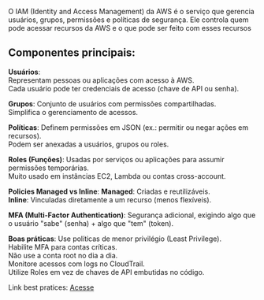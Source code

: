 O IAM (Identity and Access Management) da AWS é o serviço que gerencia usuários, grupos, permissões e políticas de segurança. Ele controla quem pode acessar recursos da AWS e o que pode ser feito com esses recursos<br/>

## Componentes principais:
**Usuários**:   
Representam pessoas ou aplicações com acesso à AWS.<br/>
Cada usuário pode ter credenciais de acesso (chave de API ou senha).<br/>

**Grupos**:
Conjunto de usuários com permissões compartilhadas.<br/>
Simplifica o gerenciamento de acessos.<br/>

**Políticas**:
Definem permissões em JSON (ex.: permitir ou negar ações em recursos).<br/>
Podem ser anexadas a usuários, grupos ou roles.<br/>

**Roles (Funções)**:
Usadas por serviços ou aplicações para assumir permissões temporárias.<br/>
Muito usado em instâncias EC2, Lambda ou contas cross-account.<br/>

**Policies Managed vs Inline**:
**Managed**: Criadas e reutilizáveis.<br/>
**Inline**: Vinculadas diretamente a um recurso (menos flexíveis).<br/>

**MFA (Multi-Factor Authentication)**:
Segurança adicional, exigindo algo que o usuário "sabe" (senha) + algo que "tem" (token). <br/>

**Boas práticas**:
Use políticas de menor privilégio (Least Privilege).<br/>
Habilite MFA para contas críticas.<br/>
Não use a conta root no dia a dia.<br/>
Monitore acessos com logs no CloudTrail.<br/>
Utilize Roles em vez de chaves de API embutidas no código.<br/>

Link best pratices: [Acesse](https://docs.aws.amazon.com/IAM/latest/UserGuide/best-practices.html)